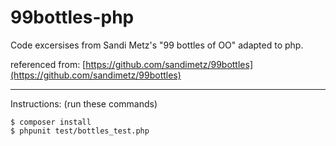 # 99bottles-php

Code excersises from Sandi Metz's "99 bottles of OO" adapted to php.

referenced from: [https://github.com/sandimetz/99bottles](https://github.com/sandimetz/99bottles)

---

Instructions: (run these commands)
```
$ composer install
$ phpunit test/bottles_test.php
```
